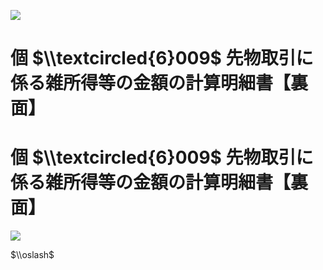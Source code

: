 ![](https://www.nta.go.jp/tmp/aac39d6c-d99a-44a3-9efa-3902911b613c/images/3b8cf26efa5b4c8a66e7d02ead4bb6a127ca0d312c40911b808eaad97b405795.jpg)

# 個 $\\textcircled{6}009$ 先物取引に係る雑所得等の金額の計算明細書【裏面】

# 個 $\\textcircled{6}009$ 先物取引に係る雑所得等の金額の計算明細書【裏面】

![](https://www.nta.go.jp/tmp/aac39d6c-d99a-44a3-9efa-3902911b613c/images/021a820fb7a526f83368b4b7aa5538c45d928b07541e5005b2d2f4985e4bb1ab.jpg)

$\\oslash$